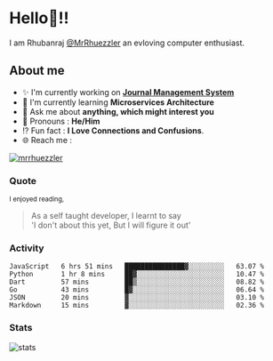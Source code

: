
  
  
# Hello:wave:!!
I am Rhubanraj [@MrRhuezzler](https://github.com/MrRhuezzler) an evloving computer enthusiast.

## About me
- :sparkles: I'm currently working on [**Journal Management System**](https://manuscript.psgtech.ac.in)
- :book: I'm currently learning **Microservices Architecture**
- :speech_balloon: Ask me about **anything, which might interest you**
- :man: Pronouns : **He/Him**
- :interrobang: Fun fact : **I Love Connections and Confusions**.
- :globe_with_meridians: Reach me :  
  
[![mrrhuezzler](https://img.shields.io/badge/LinkedIn-0077B5?style=for-the-badge&logo=linkedin&logoColor=white)](https://www.linkedin.com/in/mrrhuezzler/)
<!--
### Interesting things, I found :bangbang:
-->
<!--
## Skills

## Drop a, Hi !
-->

<!-- 
Quotes
>  Always we overestimate the amount of work we can do in a day,  
>  and underestimate the amount we can do in our lifetime.
-->

### Quote
<sub>I enjoyed reading,</sub>
> As a self taught developer, I learnt to say  
> 'I don't about this yet, But I will figure it out'

### Activity
<!--START_SECTION:waka-->

```text
JavaScript   6 hrs 51 mins   ███████████████▓░░░░░░░░░   63.07 %
Python       1 hr 8 mins     ██▓░░░░░░░░░░░░░░░░░░░░░░   10.47 %
Dart         57 mins         ██▒░░░░░░░░░░░░░░░░░░░░░░   08.82 %
Go           43 mins         █▓░░░░░░░░░░░░░░░░░░░░░░░   06.64 %
JSON         20 mins         ▓░░░░░░░░░░░░░░░░░░░░░░░░   03.10 %
Markdown     15 mins         ▓░░░░░░░░░░░░░░░░░░░░░░░░   02.36 %
```

<!--END_SECTION:waka-->

### Stats
![stats](https://github-readme-streak-stats.herokuapp.com/?user=MrRhuezzler)
